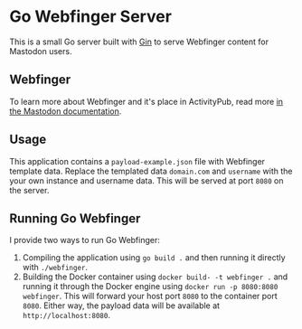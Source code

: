 # Go Webfinger Server
This is a small Go server built with [Gin](https://github.com/gin-gonic/gins) to serve Webfinger content for Mastodon users. 

## Webfinger
To learn more about Webfinger and it's place in ActivityPub, read more [in the Mastodon documentation](https://docs.joinmastodon.org/spec/webfinger/). 

## Usage
This application contains a `payload-example.json` file with Webfinger template data. Replace the templated data `domain.com` and `username` with the your own instance and username data. This will be served at port `8080` on the server. 

## Running Go Webfinger
I provide two ways to run Go Webfinger: 
1. Compiling the application using `go build .` and then running it directly with `./webfinger`. 
2. Building the Docker container using `docker build- -t webfinger .` and running it through the Docker engine using `docker run -p 8080:8080 webfinger`. This will forward your host port `8080` to the container port `8080`. 
Either way, the payload data will be available at `http://localhost:8080`. 